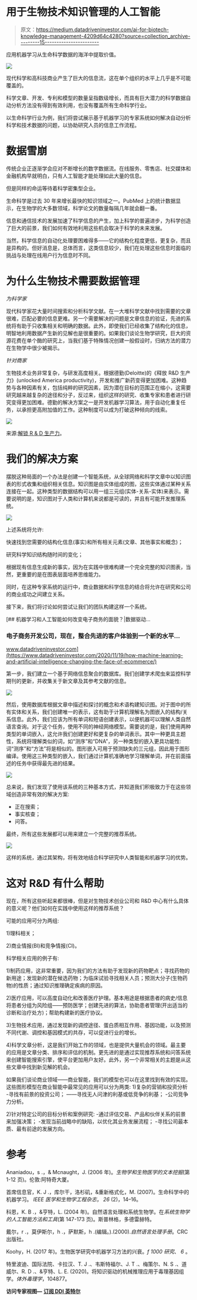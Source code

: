 # 用于生物技术知识管理的人工智能

> 原文：<https://medium.datadriveninvestor.com/ai-for-biotech-knowledge-management-4209d64c4280?source=collection_archive---------15----------------------->

应用机器学习从生命科学数据的海洋中提取价值。

![](img/83b174f713a74b0b258d58b17523a864.png)

现代科学和高科技商业产生了巨大的信息流，这在单个组织的水平上几乎是不可能覆盖的。

科学文章、开发、专利和模型的数量呈指数级增长，而具有巨大潜力的科学数据自动分析方法没有得到有效利用，也没有覆盖所有生命科学行业。

以生命科学行业为例，我们将尝试展示基于机器学习的专家系统如何解决自动分析科学和技术数据的问题，以协助研究人员的信息工作流程。

# 数据雪崩

传统企业正逐渐学会应对不断增长的数字数据流。在线服务、零售店、社交媒体和金融机构早就明白，只有人工智能才能处理如此大量的信息。

但是同样的命运等待着科学密集型企业。

生命科学是过去 30 年来增长最快的知识领域之一。PubMed 上的统计数据显示，在生物学的大多数领域，科学论文的数量每隔几年就会翻一番。

信息和通信技术的发展加速了科学信息的产生，加上科学的普遍进步，为科学创造了巨大的前景，我们如何有效地利用这些机会取决于科学的未来发展。

当然，科学信息的自动化处理要困难得多——它的结构化程度更低，更复杂，而且是异构的。但好消息是，总体而言，这类信息较少，我们在处理这些信息时面临的挑战与处理在线用户行为信息时不同。

# 为什么生物技术需要数据管理

*为科学家*

现代科学家花大量时间搜索和分析科学文献。在一大堆科学文献中找到需要的文章很难，匹配必要的信息更难。另一个需要解决的问题是文章信息的验证，先进的系统将有助于只收集相关和明确的数据。此外，即使我们已经收集了结构化的信息，明智地利用数据产生新的见解也是很重要的。如果我们谈论生物学研究，巨大的资源花费在单个酶的研究上，当我们基于特殊情况创建一般假设时，归纳方法的潜力在生物学中很少被揭示。

*针对商家*

生物技术业务非常复杂，与研发高度相关。根据德勤(Deloitte)的《释放 R&D 生产力》(unlocked America productivity)，开发和推广新药变得更加困难。这种趋势与各种因素有关，包括纯粹的研究因素，因为潜在目标的范围正在缩小，这需要研究越来越复杂的途径和分子，反过来，组织这样的研究、收集专家和患者进行研究变得更加困难。德勤的解决方案之一是开发机器学习算法，用于自动化重复任务，以承担更高附加值的工作。这种制度可以成为打破这种倾向的线索。

![](img/cb032d9d6d92da894d8a3e6ddf33ba36.png)

来源:[解锁 R & D 生产力](https://www2.deloitte.com/content/dam/Deloitte/uk/Documents/life-sciences-health-care/deloitte-uk-measuring-return-on-pharma-innovation-report-2018.pdf)。

# 我们的解决方案

摆脱这种局面的一个办法是创建一个智能系统，从全球网络和科学文章中以知识图表的形式收集和组织相关信息。知识图是由实体组成的图，这些实体通过某种关系连接在一起。这种类型的数据结构可以用一组三元组(实体-关系-实体)来表示。需要说明的是，知识图对于人类和计算机来说都是可读的，并且有可能开发推理系统。

![](img/29f182c26b8ed463a08e1a7c5d69e536.png)

上述系统将允许:

快速找到您需要的结构化信息(事实)和所有相关元素(文章、其他事实和概念)；

研究科学知识结构随时间的变化；

根据现有信息生成新的事实，因为在实践中很难构建一个完全完整的知识图表，当然，更重要的是在图表层面培养思维能力。

同时，在这种专家系统的运行中，商业数据和科学信息的结合将允许在研究和公司的商业成功之间建立关系。

接下来，我们将讨论如何尝试让我们的团队构建这样一个系统。

[](https://www.datadriveninvestor.com/2020/11/19/how-machine-learning-and-artificial-intelligence-changing-the-face-of-ecommerce/) [## 机器学习和人工智能如何改变电子商务的面貌？|数据驱动…

### 电子商务开发公司，现在，整合先进的客户体验到一个新的水平…

www.datadriveninvestor.com](https://www.datadriveninvestor.com/2020/11/19/how-machine-learning-and-artificial-intelligence-changing-the-face-of-ecommerce/) 

第一步，我们建立一个基于网络信息聚合的数据库。我们创建学术爬虫来监控科学期刊的更新，并收集关于新文章及其参考文献的信息。

![](img/25ac38d59e7fdd8c9ed85cc6de4b5898.png)

然后，使用数据库根据文章中描述和探讨的概念和术语构建知识图。对于图中的所有实体和关系，我们创建唯一的表示，这有助于计算机理解名为图嵌入的结构/关系信息。此外，我们应该为所有单词和短语创建表示，以便机器可以理解人类自然语言查询。对于这个任务，使用不同的神经网络模型。需要说的是，我们使用两种类型的单词嵌入，这允许我们创建更好和更复杂的单词表示。其中一种更具主题性，系统将理解类似的词，如“测序”和“DNA”，另一种类型的嵌入更具功能性:词“测序”和“方法”将是相似的。图形嵌入可用于预测缺失的三元组，因此用于图形编译。使用这三种类型的嵌入，我们通过计算机准确地学习理解单词，并在前面描述的任务中获得最先进的结果。

![](img/26138812d822141310d443076f5ec20a.png)

总来说，我们发现了使用该系统的三种基本方式，并知道我们积极致力于在这些领域创造非常有效的解决方案:

*   正在搜索；
*   事实核查；
*   问答。

最终，所有这些发展都可以用来建立一个完整的推荐系统。

![](img/1131f89e6380866576eaac3931449302.png)

这样的系统，通过其架构，将有效地结合科学研究中人类智能和机器学习的优势。

# 这对 R&D 有什么帮助

现在，所有这些听起来都很棒，但是对生物技术创业公司和 R&D 中心有什么具体的意义呢？他们如何在实践中使用这样的推荐系统？

可能的应用可分为两组:

1)理科相关；

2)商业情报(BI)和竞争情报(CI)。

科学相关应用的例子有:

1)制药应用，这非常重要，因为我们的方法有助于发现新的药物靶点；寻找药物的新用途；发现新的潜在候选药物；为临床试验寻找相关人员；预测大分子(生物药物)的性质；通过知识推理确定疾病的原因。

2)医疗应用，可以高度自动化和改善医疗护理。基本用途是根据患者的病史/信息将患者分组为风险组——预防医学；创建先进的算法，协助患者管理(开出适当的诊断和治疗处方)；帮助构建新的医疗协议。

3)生物技术应用，通过发现新的调控途径、蛋白质相互作用、基因功能，以及预测不同代谢、调控和基因模式的共存，可以促进行业的增长。

4)科学文章分析，这是我们开始工作的领域，也是提供大量机会的领域。最主要的应用是文章分类、排序和评估的机制。更先进的是通过实现推荐系统和问答系统来创建智能搜索引擎，使平台更加用户友好。此外，另一个非常相关的主题是从这些文章中找到新见解的机会。

如果我们谈论商业领域——商业智能，我们的模型也可以在这里找到有效的实现。这些图形模型在商业智能中最常见的应用可以分为两类:
1)复杂的营销和投资分析
-寻找有前景的投资公司；
——寻找无人问津的利基或低竞争的利基；
-公司竞争力分析。

2)针对特定公司的目标分析和案例研究:
-通过评估交易、产品和伙伴关系的前景来加强决策；
-发现当前战略中的缺陷，以优化其业务发展流程；
-寻找公司最本质、最有前途的发展方向。

# 参考

Ananiadou，s .，& Mcnaught，J. (2006 年)。*生物学和生物医学的文本挖掘*(第 1-12 页)。伦敦:阿特奇大厦。

首席信息官，K. J .，库尔干，洛杉矶，&重新格式化，M. (2007)。生命科学中的机器学习。 *IEEE 医学和生物学工程杂志*， *26* (2)，14–16。

科恩，K. B .，&亨特，L. (2004 年)。自然语言处理和系统生物学。在*系统生物学的人工智能方法和工具*(第 147-173 页)。斯普林格，多德雷赫特。

戴尔，r .，莫伊斯尔，h .，萨默斯，h .(编辑。).(2000).*自然语言处理手册*。CRC 出版社。

Koohy，H. (2017 年)。生物医学研究中机器学习方法的兴衰。*f 1000 研究*、 *6* 。

特里波迪、国际法院、卡拉汉、T. J .、韦斯特福尔、J. T .、梅策尔、N. S .、道威尔、R. D .、&亨特、L. E. (2020)。将知识驱动的机械推理应用于毒理基因组学。*体外毒理学*，104877。

**访问专家视图—** [**订阅 DDI 英特尔**](https://datadriveninvestor.com/ddi-intel)